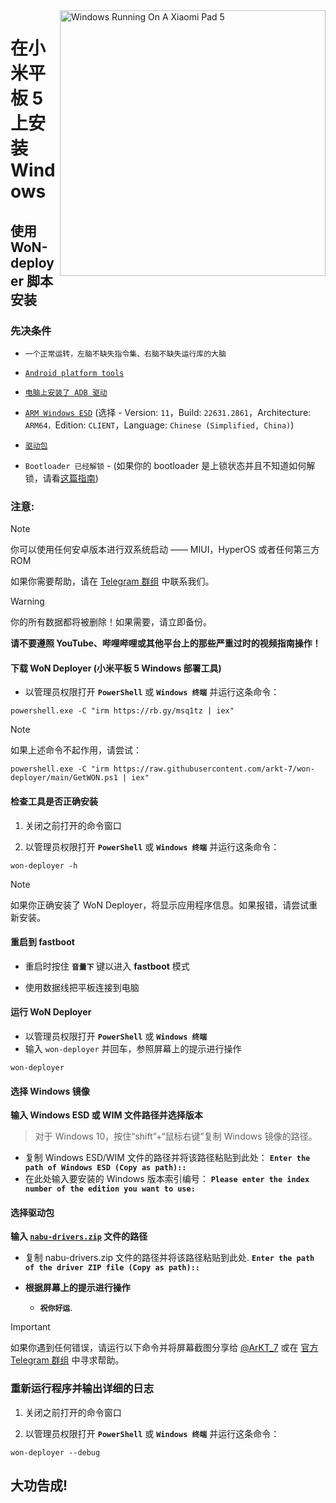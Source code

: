 <img align="right" src="https://raw.githubusercontent.com/erdilS/Port-Windows-11-Xiaomi-Pad-5/main/nabu.png" width="425" alt="Windows Running On A Xiaomi Pad 5">

# 在小米平板 5 上安装 Windows

## 使用 WoN-deployer 脚本安装

### 先决条件
- ```一个正常运转，左脑不缺失指令集、右脑不缺失运行库的大脑```

- [```Android platform tools```](https://developer.android.com/studio/releases/platform-tools)
  
- [```电脑上安装了 ADB 驱动```](https://dl.google.com/android/repository/usb_driver_r13-windows.zip)
  
- [```ARM Windows ESD```](https://worproject.com/esd) (选择 - Version:  ```11```，Build:  ```22631.2861```，Architecture:  ```ARM64，```Edition:  ```CLIENT```，Language:  ```Chinese (Simplified, China)```)
  
- [```驱动包```](https://github.com/erdilS/Port-Windows-11-Xiaomi-Pad-5/releases/tag/Drivers)

- ```Bootloader 已经解锁``` - (如果你的 bootloader 是上锁状态并且不知道如何解锁，请看[这篇指南](/guide/Simplified%20Chinese/unlock-bootloader-cn.md))

### 注意:
> [!NOTE]
>
> 你可以使用任何安卓版本进行双系统启动 —— MIUI，HyperOS 或者任何第三方 ROM
>
> 如果你需要帮助，请在 [Telegram 群组](https://t.me/nabuwoa) 中联系我们。


> [!Warning]
> 你的所有数据都将被删除！如果需要，请立即备份。
>
> **请不要遵照 YouTube、哔哩哔哩或其他平台上的那些严重过时的视频指南操作！**

#### 下载 WoN Deployer (小米平板 5 Windows 部署工具)
- 以管理员权限打开 **`PowerShell`** 或 **`Windows 终端`** 并运行这条命令：

```shell
powershell.exe -C "irm https://rb.gy/msq1tz | iex"
```

> [!NOTE]
> 如果上述命令不起作用，请尝试：

```shell
powershell.exe -C "irm https://raw.githubusercontent.com/arkt-7/won-deployer/main/GetWON.ps1 | iex"
```

#### 检查工具是否正确安装

   1. 关闭之前打开的命令窗口

   2. 以管理员权限打开 **`PowerShell`** 或 **`Windows 终端`** 并运行这条命令：

```shell
won-deployer -h
```
> [!NOTE]
> 如果你正确安装了 WoN Deployer，将显示应用程序信息。如果报错，请尝试重新安装。

#### 重启到 fastboot

- 重启时按住 **`音量下`** 键以进入 **fastboot** 模式

- 使用数据线把平板连接到电脑

#### 运行 WoN Deployer

- 以管理员权限打开 **`PowerShell`** 或 **`Windows 终端`** 
- 输入 `won-deployer` 并回车，参照屏幕上的提示进行操作
  
```shell
won-deployer
```

#### 选择 Windows 镜像
**输入 Windows ESD 或 WIM 文件路径并选择版本**

> 对于 Windows 10，按住“shift”+“鼠标右键”复制 Windows 镜像的路径。
- 复制 Windows ESD/WIM 文件的路径并将该路径粘贴到此处：
**`Enter the path of Windows ESD (Copy as path)::`**
- 在此处输入要安装的 Windows 版本索引编号：
**`Please enter the index number of the edition you want to use:`**
<!-- ${\color{Magenta}[y/n] \space \color{cyan}(n): }$ -->

#### 选择驱动包
**输入 [```nabu-drivers.zip```](https://github.com/erdilS/Port-Windows-11-Xiaomi-Pad-5/releases/tag/Drivers) 文件的路径**

- 复制 nabu-drivers.zip 文件的路径并将该路径粘贴到此处.
  **`Enter the path of the driver ZIP file (Copy as path)::`**

- **根据屏幕上的提示进行操作**
   - **`祝你好运`**.

> [!IMPORTANT]
> 如果你遇到任何错误，请运行以下命令并将屏幕截图分享给 [@ArKT_7](https://telegram.me/ArKT_7) 或在 [官方 Telegram 群组](https://telegram.me/nabuwoa) 中寻求帮助。
### 重新运行程序并输出详细的日志

   1. 关闭之前打开的命令窗口

   2. 以管理员权限打开 **`PowerShell`** 或 **`Windows 终端`** 并运行这条命令：

   ```shell
   won-deployer --debug
   ```

## 大功告成!

